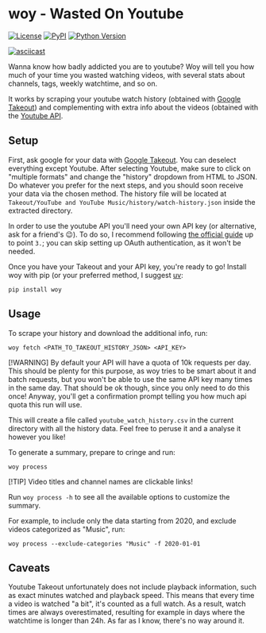 # woy - Wasted On Youtube

[![License](https://img.shields.io/pypi/l/woy.svg?color=green)](https://github.com/brisvag/woy/raw/main/LICENSE)
[![PyPI](https://img.shields.io/pypi/v/woy.svg?color=green)](https://pypi.org/project/woy)
[![Python Version](https://img.shields.io/pypi/pyversions/woy.svg?color=green)](https://python.org)

[![asciicast](https://asciinema.org/a/A8QR33m8LjbkkrD20a6c1ox8B.svg)](https://asciinema.org/a/A8QR33m8LjbkkrD20a6c1ox8B)

Wanna know how badly addicted you are to youtube? Woy will tell you how much of your time you wasted watching videos, with several stats about channels, tags, weekly watchtime, and so on.

It works by scraping your youtube watch history (obtained with [Google Takeout](https://takeout.google.com/)) and complementing with extra info about the videos (obtained with the [Youtube API](https://developers.google.com/youtube/v3).

## Setup

First, ask google for your data with [Google Takeout](https://takeout.google.com/). You can deselect everything except Youtube. After selecting Youtube, make sure to click on "multiple formats" and change the "history" dropdown from HTML to JSON. Do whatever you prefer for the next steps, and you should soon receive your data via the chosen method.
The history file will be located at `Takeout/YouTube and YouTube Music/history/watch-history.json` inside the extracted directory.

In order to use the youtube API you'll need your own API key (or alternative, ask for a friend's 😉). To do so, I recommend following [the official guide](https://developers.google.com/youtube/v3/getting-started) up to point `3.`; you can skip setting up OAuth authentication, as it won't be needed.

Once you have your Takeout and your API key, you're ready to go! Install woy with pip (or your preferred method, I suggest [uv](https://docs.astral.sh/uv/):

```
pip install woy
```

## Usage

To scrape your history and download the additional info, run:

```
woy fetch <PATH_TO_TAKEOUT_HISTORY_JSON> <API_KEY>
```

[!WARNING]
By default your API will have a quota of 10k requests per day. This should be plenty for this purpose, as woy tries to be smart about it and batch requests, but you won't be able to use the same API key many times in the same day. That should be ok though, since you only need to do this once! Anyway, you'll get a confirmation prompt telling you how much api quota this run will use.

This will create a file called `youtube_watch_history.csv` in the current directory with all the history data. Feel free to peruse it and a analyse it however you like!

To generate a summary, prepare to cringe and run:
```
woy process
```

[!TIP]
Video titles and channel names are clickable links!

Run `woy process -h` to see all the available options to customize the summary.

For example, to include only the data starting from 2020, and exclude videos categorized as "Music", run:

```
woy process --exclude-categories "Music" -f 2020-01-01
```

## Caveats

Youtube Takeout unfortunately does not include playback information, such as exact minutes watched and playback speed. This means that every time a video is watched "a bit", it's counted as a full watch. As a result, watch times are always overestimated, resulting for example in days where the watchtime is longer than 24h. As far as I know, there's no way around it.
